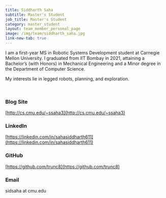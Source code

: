 ```yaml
---
title: Siddharth Saha
subtitle: Master's Student
job_title: Master's Student
category: master_student
layout: team_member_personal_page
image: /img/team/siddharth_saha.jpg
link-new-tab: true
---
```


I am a first-year MS in Robotic Systems Development student at Carnegie Mellon University. I graduated from IIT Bombay in 2021, attaining a Bachelor’s (with Honors) in Mechanical Engineering and a Minor degree in the Department of Computer Science.

My interests lie in legged robots, planning, and exploration.

<br>




### Blog Site
[http://cs.cmu.edu/~ssaha3](http://cs.cmu.edu/~ssaha3)

### LinkedIn
[https://linkedin.com/in/sahasiddharth611](https://linkedin.com/in/sahasiddharth611)

### GitHub
[https://github.com/trunc8](https://github.com/trunc8)

### Email
sidsaha at cmu.edu
